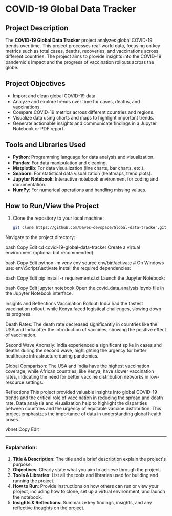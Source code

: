 # COVID-19 Global Data Tracker

## Project Description
The **COVID-19 Global Data Tracker** project analyzes global COVID-19 trends over time. This project processes real-world data, focusing on key metrics such as total cases, deaths, recoveries, and vaccinations across different countries. The project aims to provide insights into the COVID-19 pandemic's impact and the progress of vaccination rollouts across the globe.

## Project Objectives
- Import and clean global COVID-19 data.
- Analyze and explore trends over time for cases, deaths, and vaccinations.
- Compare COVID-19 metrics across different countries and regions.
- Visualize data using charts and maps to highlight important trends.
- Generate actionable insights and communicate findings in a Jupyter Notebook or PDF report.

## Tools and Libraries Used
- **Python**: Programming language for data analysis and visualization.
- **Pandas**: For data manipulation and cleaning.
- **Matplotlib**: For data visualization (line charts, bar charts, etc.).
- **Seaborn**: For statistical data visualization (heatmaps, trend plots).
- **Jupyter Notebook**: Interactive notebook environment for coding and documentation.
- **NumPy**: For numerical operations and handling missing values.

## How to Run/View the Project
1. Clone the repository to your local machine:
   ```bash
   git clone https://github.com/Daves-devspace/Global-data-tracker.git
Navigate to the project directory:

bash
Copy
Edit
cd covid-19-global-data-tracker
Create a virtual environment (optional but recommended):

bash
Copy
Edit
python -m venv env
source env/bin/activate  # On Windows use: env\Scripts\activate
Install the required dependencies:

bash
Copy
Edit
pip install -r requirements.txt
Launch the Jupyter Notebook:

bash
Copy
Edit
jupyter notebook
Open the covid_data_analysis.ipynb file in the Jupyter Notebook interface.

Insights and Reflections
Vaccination Rollout: India had the fastest vaccination rollout, while Kenya faced logistical challenges, slowing down its progress.

Death Rates: The death rate decreased significantly in countries like the USA and India after the introduction of vaccines, showing the positive effect of vaccination.

Second Wave Anomaly: India experienced a significant spike in cases and deaths during the second wave, highlighting the urgency for better healthcare infrastructure during pandemics.

Global Comparison: The USA and India have the highest vaccination coverage, while African countries, like Kenya, have slower vaccination rates, indicating the need for better vaccine distribution networks in low-resource settings.

Reflections
This project provided valuable insights into global COVID-19 trends and the critical role of vaccination in reducing the spread and death rate. Data analysis and visualization help to highlight the disparities between countries and the urgency of equitable vaccine distribution. This project emphasizes the importance of data in understanding global health crises.

vbnet
Copy
Edit

---

### Explanation:
1. **Title & Description**: The title and a brief description explain the project's purpose.
2. **Objectives**: Clearly state what you aim to achieve through the project.
3. **Tools & Libraries**: List all the tools and libraries used for building and running the project.
4. **How to Run**: Provide instructions on how others can run or view your project, including how to clone, set up a virtual environment, and launch the notebook.
5. **Insights & Reflections**: Summarize key findings, insights, and any reflective thoughts on the project.

